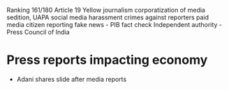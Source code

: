 Ranking 161/180
Article 19
Yellow journalism
corporatization of media
sedition, UAPA
social media harassment
crimes against reporters
paid media
citizen reporting
fake news - PIB fact check
Independent authority - Press Council of India
# Press reports impacting economy
- Adani shares slide after media reports
